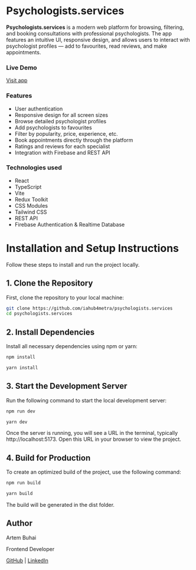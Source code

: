 # Psychologists.services

**Psychologists.services** is a modern web platform for browsing, filtering, and booking consultations with professional psychologists. The app features an intuitive UI, responsive design, and allows users to interact with psychologist profiles — add to favourites, read reviews, and make appointments.

### Live Demo

[Visit app](https://psychologists-services-iota.vercel.app/)

### Features

-   User authentication
-   Responsive design for all screen sizes
-   Browse detailed psychologist profiles
-   Add psychologists to favourites
-   Filter by popularity, price, experience, etc.
-   Book appointments directly through the platform
-   Ratings and reviews for each specialist
-   Integration with Firebase and REST API

### Technologies used

-   React
-   TypeScript
-   Vite
-   Redux Toolkit
-   CSS Modules
-   Tailwind CSS
-   REST API
-   Firebase Authentication & Realtime Database

# Installation and Setup Instructions

Follow these steps to install and run the project locally.

## 1. Clone the Repository

First, clone the repository to your local machine:

```bash
git clone https://github.com/iahub4metra/psychologists.services
cd psychologists.services
```

## 2. Install Dependencies

Install all necessary dependencies using npm or yarn:

```bash
npm install
```

```bash
yarn install
```

## 3. Start the Development Server

Run the following command to start the local development server:

```bash
npm run dev
```

```bash
yarn dev
```

Once the server is running, you will see a URL in the terminal, typically http://localhost:5173. Open this URL in your browser to view the project.

## 4. Build for Production

To create an optimized build of the project, use the following command:

```bash
npm run build
```

```bash
yarn build
```

The build will be generated in the dist folder.

## Author

Artem Buhai

Frontend Developer

[GitHub](https://github.com/iahub4metra) | [LinkedIn](https://www.linkedin.com/in/artem-buhai/)
